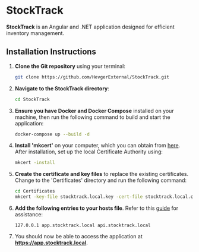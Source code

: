 # StockTrack

**StockTrack** is an Angular and .NET application designed for efficient inventory management.

## Installation Instructions

1. **Clone the Git repository** using your terminal:

    ```bash
    git clone https://github.com/HevgerExternal/StockTrack.git
    ```

2. **Navigate to the StockTrack directory**:

    ```bash
    cd StockTrack
    ```

3. **Ensure you have Docker and Docker Compose** installed on your machine, then run the following command to build and start the application:

    ```bash
    docker-compose up --build -d
    ```

4. **Install 'mkcert'** on your computer, which you can obtain from [here](https://github.com/FiloSottile/mkcert). After installation, set up the local Certificate Authority using:

    ```bash
    mkcert -install
    ```

5. **Create the certificate and key files** to replace the existing certificates. Change to the 'Certificates' directory and run the following command:

    ```bash
    cd Certificates
    mkcert -key-file stocktrack.local.key -cert-file stocktrack.local.crt app.stocktrack.local api.stocktrack.local
    ```

6. **Add the following entries to your hosts file**. Refer to this [guide](https://www.hostinger.com/tutorials/how-to-edit-hosts-file) for assistance:

    ```plaintext
    127.0.0.1 app.stocktrack.local api.stocktrack.local
    ```

7. You should now be able to access the application at **https://app.stocktrack.local**.